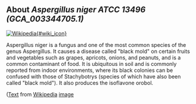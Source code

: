 
About *Aspergillus niger ATCC 13496 (GCA\_003344705.1)* 
--------------------------------------------------------------

[![Wikipedia](/img/wikipedia_logo_v2_en.png){#wiki_icon}](http://en.wikipedia.org/wiki/Aspergillus_niger)

Aspergillus niger is a fungus and one of the most common species of the genus
Aspergillus.
It causes a disease called "black mold" on certain fruits and vegetables such as
grapes, apricots, onions, and peanuts, and is a common contaminant of food. It
is ubiquitous in soil and is commonly reported from indoor environments, where
its black colonies can be confused with those of Stachybotrys (species of which
have also been called "black mold"). It also produces the isoflavone orobol.

([Text](http://en.wikipedia.org/wiki/Aspergillus_niger) from [Wikipedia](http://en.wikipedia.org/) 
[image](https://commons.wikimedia.org/wiki/File:Aspergillus_niger_01.jpg)
